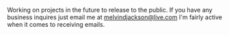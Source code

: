 Working on projects in the future to release to the public. If you have any business inquires just email me at melvindjackson@live.com I'm fairly active when it comes to receiving emails.
